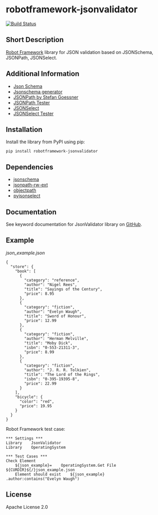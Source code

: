 # robotframework-jsonvalidator

[![Build Status](https://travis-ci.org/peterservice-rnd/robotframework-jsonvalidator.svg?branch=master)](https://travis-ci.org/peterservice-rnd/robotframework-jsonvalidator)

## Short Description

[Robot Framework](http://www.robotframework.org) library for JSON validation based on JSONSchema, JSONPath, JSONSelect.

## Additional Information

- [Json Schema](http://json-schema.org/)
- [Jsonschema generator](http://www.jsonschema.net/)
- [JSONPath by Stefan Goessner](http://goessner.net/articles/JsonPath/)
- [JSONPath Tester](http://jsonpath.curiousconcept.com/)
- [JSONSelect](http://jsonselect.org/)
- [JSONSelect Tester](http://jsonselect.curiousconcept.com/)

## Installation

Install the library from PyPI using pip:

```
pip install robotframework-jsonvalidator
```

## Dependencies

- [jsonschema](https://pypi.python.org/pypi/jsonschema)
- [jsonpath-rw-ext](https://pypi.python.org/pypi/jsonpath-rw-ext)
- [objectpath](https://pypi.python.org/pypi/objectpath/)
- [pyjsonselect](https://pypi.python.org/pypi/pyjsonselect)

## Documentation

See keyword documentation for JsonValidator library on [GitHub](https://github.com/peterservice-rnd/robotframework-jsonvalidator/tree/master/docs).

## Example

*json_example.json*
```
{
  "store": {
    "book": [
      {
        "category": "reference",
        "author": "Nigel Rees",
        "title": "Sayings of the Century",
        "price": 8.95
      },
      {
        "category": "fiction",
        "author": "Evelyn Waugh",
        "title": "Sword of Honour",
        "price": 12.99
      },
      {
        "category": "fiction",
        "author": "Herman Melville",
        "title": "Moby Dick",
        "isbn": "0-553-21311-3",
        "price": 8.99
      },
      {
        "category": "fiction",
        "author": "J. R. R. Tolkien",
        "title": "The Lord of the Rings",
        "isbn": "0-395-19395-8",
        "price": 22.99
      }
    ],
    "bicycle": {
      "color": "red",
      "price": 19.95
    }
  }
}
```

Robot Framework test case:

```robot
*** Settings ***
Library    JsonValidator
Library    OperatingSystem

*** Test Cases ***
Check Element
    ${json_example}=    OperatingSystem.Get File   ${CURDIR}${/}json_example.json
    Element should exist    ${json_example}    .author:contains("Evelyn Waugh")
```

## License

Apache License 2.0
